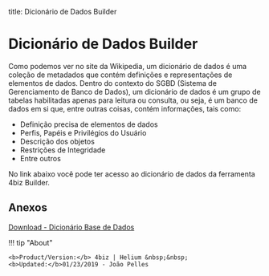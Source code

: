 title: Dicionário de Dados Builder

# Dicionário de Dados Builder

Como podemos ver no site da Wikipedia, um dicionário de dados é uma coleção de metadados que contém definições e representações de elementos de dados. Dentro do contexto do SGBD (Sistema de Gerenciamento de Banco de Dados), um dicionário de dados é um grupo de tabelas habilitadas apenas para leitura ou consulta, ou seja, é um banco de dados em si que, entre outras coisas, contém informações, tais como:

- Definição precisa de elementos de dados
- Perfis, Papéis e Privilégios do Usuário
- Descrição dos objetos
- Restrições de Integridade
- Entre outros

No link abaixo você pode ter acesso ao dicionário de dados da ferramenta 4biz Builder.

## Anexos

[Download - Dicionário Base de Dados][1]

[1]:/en-us/Builder/images/database-dictionary.rtf  

!!! tip "About"

    <b>Product/Version:</b> 4biz | Helium &nbsp;&nbsp;
    <b>Updated:</b>01/23/2019 - João Pelles  
